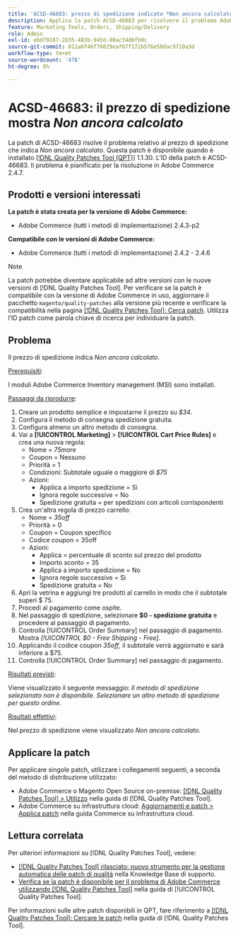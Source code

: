 ```yaml
---
title: 'ACSD-46683: prezzo di spedizione indicato *Non ancora calcolato*'
description: Applica la patch ACSD-46683 per risolvere il problema Adobe Commerce in cui il prezzo di spedizione è *Non ancora calcolato*.
feature: Marketing Tools, Orders, Shipping/Delivery
role: Admin
exl-id: ebd79187-2835-403b-945d-80ac34d6fb9c
source-git-commit: 011a6f46f76029eaf67f172b576e58dac9710a3d
workflow-type: tm+mt
source-wordcount: '478'
ht-degree: 0%

---
```


# ACSD-46683: il prezzo di spedizione mostra *Non ancora calcolato*

La patch di ACSD-46683 risolve il problema relativo al prezzo di spedizione che indica *Non ancora calcolato*. Questa patch è disponibile quando è installato [[!DNL Quality Patches Tool (QPT)]](https://experienceleague.adobe.com/en/docs/commerce-operations/tools/quality-patches-tool/quality-patches-tool-to-self-serve-quality-patches) 1.1.30. L’ID della patch è ACSD-46683. Il problema è pianificato per la risoluzione in Adobe Commerce 2.4.7.

## Prodotti e versioni interessati

**La patch è stata creata per la versione di Adobe Commerce:**

* Adobe Commerce (tutti i metodi di implementazione) 2.4.3-p2

**Compatibile con le versioni di Adobe Commerce:**

* Adobe Commerce (tutti i metodi di implementazione) 2.4.2 - 2.4.6

>[!NOTE]
>
>La patch potrebbe diventare applicabile ad altre versioni con le nuove versioni di [!DNL Quality Patches Tool]. Per verificare se la patch è compatibile con la versione di Adobe Commerce in uso, aggiornare il pacchetto `magento/quality-patches` alla versione più recente e verificare la compatibilità nella pagina [[!DNL Quality Patches Tool]: Cerca patch](https://experienceleague.adobe.com/tools/commerce-quality-patches/index.html). Utilizza l’ID patch come parola chiave di ricerca per individuare la patch.

## Problema

Il prezzo di spedizione indica *Non ancora calcolato*.

<u>Prerequisiti</u>:

I moduli Adobe Commerce Inventory management (MSI) sono installati.

<u>Passaggi da riprodurre</u>:

1. Creare un prodotto semplice e impostarne il prezzo su *$34*.
1. Configura il metodo di consegna spedizione gratuita.
1. Configura almeno un altro metodo di consegna.
1. Vai a **[!UICONTROL Marketing]** > **[!UICONTROL Cart Price Rules]** e crea una nuova regola:
   * Nome = *75more*
   * Coupon = Nessuno
   * Priorità = 1
   * Condizioni: Subtotale uguale o maggiore di *$75*
   * Azioni:
      * Applica a importo spedizione = Sì
      * Ignora regole successive = No
      * Spedizione gratuita = per spedizioni con articoli corrispondenti
1. Crea un&#39;altra regola di prezzo carrello:
   * Nome = *35off*
   * Priorità = 0
   * Coupon = Coupon specifico
   * Codice coupon = 35off
   * Azioni:
      * Applica = percentuale di sconto sul prezzo del prodotto
      * Importo sconto = 35
      * Applica a importo spedizione = No
      * Ignora regole successive = Sì
      * Spedizione gratuita = No
1. Apri la vetrina e aggiungi tre prodotti al carrello in modo che il subtotale superi $ 75.
1. Procedi al pagamento come ospite.
1. Nel passaggio di spedizione, selezionare **$0 - spedizione gratuita** e procedere al passaggio di pagamento.
1. Controlla [!UICONTROL Order Summary] nel passaggio di pagamento. Mostra *[!UICONTROL $0 - Free Shipping - Free]*.
1. Applicando il codice coupon *35off*, il subtotale verrà aggiornato e sarà inferiore a $75.
1. Controlla [!UICONTROL Order Summary] nel passaggio di pagamento.

<u>Risultati previsti</u>:

Viene visualizzato il seguente messaggio: *Il metodo di spedizione selezionato non è disponibile. Selezionare un altro metodo di spedizione per questo ordine.*

<u>Risultati effettivi</u>:

Nel prezzo di spedizione viene visualizzato *Non ancora calcolato*.

## Applicare la patch

Per applicare singole patch, utilizzare i collegamenti seguenti, a seconda del metodo di distribuzione utilizzato:

* Adobe Commerce o Magento Open Source on-premise: [[!DNL Quality Patches Tool] > Utilizzo](/help/tools/quality-patches-tool/usage.md) nella guida di [!DNL Quality Patches Tool].
* Adobe Commerce su infrastruttura cloud: [Aggiornamenti e patch > Applica patch](https://experienceleague.adobe.com/docs/commerce-cloud-service/user-guide/develop/upgrade/apply-patches.html) nella guida Commerce su infrastruttura cloud.

## Lettura correlata

Per ulteriori informazioni su [!DNL Quality Patches Tool], vedere:

* [[!DNL Quality Patches Tool] rilasciato: nuovo strumento per la gestione automatica delle patch di qualità](https://experienceleague.adobe.com/en/docs/commerce-operations/tools/quality-patches-tool/quality-patches-tool-to-self-serve-quality-patches) nella Knowledge Base di supporto.
* [Verifica se la patch è disponibile per il problema di Adobe Commerce utilizzando  [!DNL Quality Patches Tool]](/help/tools/quality-patches-tool/patches-available-in-qpt/check-patch-for-magento-issue-with-magento-quality-patches.md) nella guida di [!UICONTROL Quality Patches Tool].


Per informazioni sulle altre patch disponibili in QPT, fare riferimento a [[!DNL Quality Patches Tool]: Cercare le patch](https://experienceleague.adobe.com/tools/commerce-quality-patches/index.html) nella guida di [!DNL Quality Patches Tool].
